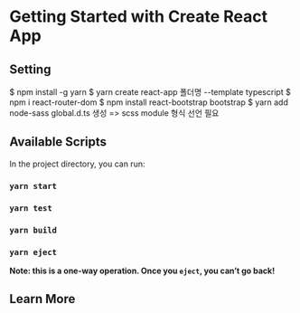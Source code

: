 # Getting Started with Create React App

## Setting
$ npm install -g yarn
$ yarn create react-app 폴더명 --template typescript
$ npm i react-router-dom
$ npm install react-bootstrap bootstrap
$ yarn add node-sass
global.d.ts 생성 => scss module 형식 선언 필요

## Available Scripts

In the project directory, you can run:

### `yarn start`

### `yarn test`

### `yarn build`

### `yarn eject`

**Note: this is a one-way operation. Once you `eject`, you can’t go back!**

## Learn More
